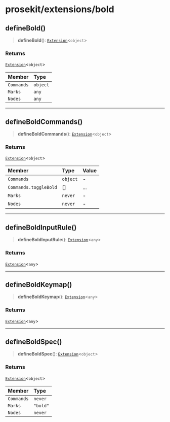 # prosekit/extensions/bold

<a id="defineBold" name="defineBold"></a>

## defineBold()

> **defineBold**(): [`Extension`](../core.md#ExtensionT)\<`object`\>

### Returns

[`Extension`](../core.md#ExtensionT)\<`object`\>

| Member | Type |
| :------ | :------ |
| `Commands` | `object` |
| `Marks` | `any` |
| `Nodes` | `any` |

***

<a id="defineBoldCommands" name="defineBoldCommands"></a>

## defineBoldCommands()

> **defineBoldCommands**(): [`Extension`](../core.md#ExtensionT)\<`object`\>

### Returns

[`Extension`](../core.md#ExtensionT)\<`object`\>

| Member | Type | Value |
| :------ | :------ | :------ |
| `Commands` | `object` | - |
| `Commands.toggleBold` | [] | ... |
| `Marks` | `never` | - |
| `Nodes` | `never` | - |

***

<a id="defineBoldInputRule" name="defineBoldInputRule"></a>

## defineBoldInputRule()

> **defineBoldInputRule**(): [`Extension`](../core.md#ExtensionT)\<`any`\>

### Returns

[`Extension`](../core.md#ExtensionT)\<`any`\>

***

<a id="defineBoldKeymap" name="defineBoldKeymap"></a>

## defineBoldKeymap()

> **defineBoldKeymap**(): [`Extension`](../core.md#ExtensionT)\<`any`\>

### Returns

[`Extension`](../core.md#ExtensionT)\<`any`\>

***

<a id="defineBoldSpec" name="defineBoldSpec"></a>

## defineBoldSpec()

> **defineBoldSpec**(): [`Extension`](../core.md#ExtensionT)\<`object`\>

### Returns

[`Extension`](../core.md#ExtensionT)\<`object`\>

| Member | Type |
| :------ | :------ |
| `Commands` | `never` |
| `Marks` | `"bold"` |
| `Nodes` | `never` |
